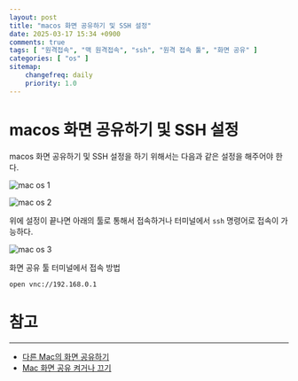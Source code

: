 ```yaml
---
layout: post
title: "macos 화면 공유하기 및 SSH 설정"
date: 2025-03-17 15:34 +0900
comments: true
tags: [ "원격접속", "맥 원격접속", "ssh", "원격 접속 툴", "화면 공유" ]
categories: [ "os" ]
sitemap:
    changefreq: daily
    priority: 1.0
---
```


# macos 화면 공유하기 및 SSH 설정

macos 화면 공유하기 및 SSH 설정을 하기 위해서는 다음과 같은 설정을 해주어야 한다.

![mac os 1](https://sejoung.github.io/images/2025_03_17_01.png)


![mac os 2](https://sejoung.github.io/images/2025_03_17_02.png)

위에 설정이 끝나면 아래의 툴로 통해서 접속하거나 터미널에서 `ssh` 명령어로 접속이 가능하다.

![mac os 3](https://sejoung.github.io/images/2025_03_17_03.png)

화면 공유 툴 터미널에서 접속 방법

```
open vnc://192.168.0.1
```


# 참고

-----

* [다른 Mac의 화면 공유하기](https://support.apple.com/ko-kr/guide/mac-help/mh14066/mac)
* [Mac 화면 공유 켜거나 끄기](https://support.apple.com/ko-kr/guide/mac-help/mh11848/mac)
